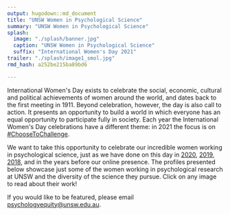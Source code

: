 ```yaml
---
output: hugodown::md_document
title: "UNSW Women in Psychological Science"
summary: "UNSW Women in Psychological Science"
splash:
  image: "./splash/banner.jpg"
  caption: "UNSW Women in Psychological Science"
  suffix: "International Women's Day 2021"
trailer: "./splash/image1_smol.jpg"
rmd_hash: a252be215ba89bd6

---
```


International Women's Day exists to celebrate the social, economic, cultural and political achievements of women around the world, and dates back to the first meeting in 1911. Beyond celebration, however, the day is also call to action. It presents an opportunity to build a world in which everyone has an equal opportunity to participate fully in society. Each year the International Women's Day celebrations have a different theme: in 2021 the focus is on [\#ChooseToChallenge](https://www.internationalwomensday.com/Theme).

We want to take this opportunity to celebrate our incredible women working in psychological science, just as we have done on this day in [2020](https://2020.unsw-psych-women.org), [2019](https://2019.unsw-psych-women.org), [2018](https://2018.unsw-psych-women.org), and in the years before our online presence. The profiles presented below showcase just some of the women working in psychological research at UNSW and the diversity of the science they pursue. Click on any image to read about their work!

If you would like to be featured, please email <a href="mailto:psychologyequity@unsw.edu.au" class="email">psychologyequity@unsw.edu.au</a>.

